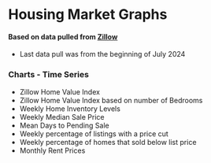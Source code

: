 # Housing Market Graphs

#### Based on data pulled from [Zillow](https://www.zillow.com/research/data/)

- Last data pull was from the beginning of July 2024

### Charts - Time Series

- Zillow Home Value Index
- Zillow Home Value Index based on number of Bedrooms
- Weekly Home Inventory Levels
- Weekly Median Sale Price
- Mean Days to Pending Sale
- Weekly percentage of listings with a price cut
- Weekly percentage of homes that sold below list price
- Monthly Rent Prices
